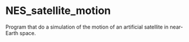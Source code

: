 # NES_satellite_motion
Program that do a simulation of the motion of an artificial satellite in near-Earth space. 
